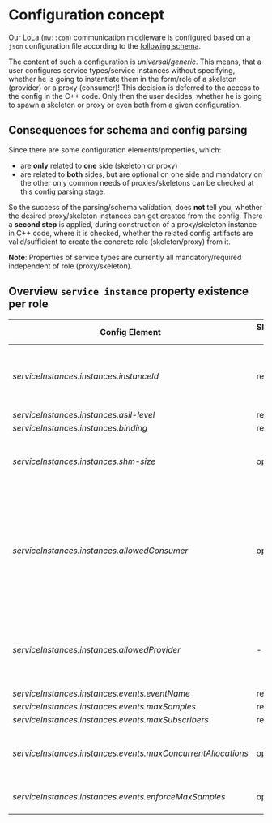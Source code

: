 # Configuration concept

Our LoLa (`mw::com`) communication middleware is configured based on a `json` configuration file according to the
[following schema](ara_com_config_schema.json).

The content of such a configuration is _universal_/_generic_. This means, that a user configures service types/service
instances without specifying, whether he is going to instantiate them in the form/role of a skeleton (provider) or a
proxy (consumer)! This decision is deferred to the access to the config in the C++ code. Only then the user decides,
whether he is going to spawn a skeleton or proxy or even both from a given configuration.

## Consequences for schema and config parsing

Since there are some configuration elements/properties, which:

* are **only** related to **one** side (skeleton or proxy)
* are related to **both** sides, but are optional on one side and mandatory on the other only common needs of
  proxies/skeletons can be checked at this config parsing stage.

So the success of the parsing/schema validation, does **not** tell you, whether the desired proxy/skeleton instances can
get created from the config. There a **second step** is applied, during construction of a proxy/skeleton instance in C++
code, where it is checked, whether the related config artifacts are valid/sufficient to create the concrete role
(skeleton/proxy) from it.

**Note**: Properties of service types are currently all mandatory/required independent of role (proxy/skeleton).

## Overview `service instance` property existence per role

| Config Element                       | Skeleton Role | Proxy Role | Comment                                                                                                                                                                               |
|--------------------------------------|---------------|------------|---------------------------------------------------------------------------------------------------------------------------------------------------------------------------------------|
| _serviceInstances.instances.instanceId_ | required      | required   | in future will be optional in case of proxy. No instanceId on proxy then means "any" id is ok.                                                                                        |
| _serviceInstances.instances.asil-level_ | required      | required   ||
| _serviceInstances.instances.binding_ | required      | required   ||
| _serviceInstances.instances.shm-size_ | optional      | -          | no value means, the skeleton calculates the shmem size on its own.                                                                                                                    |
| _serviceInstances.instances.allowedConsumer_ | optional      | -          | if no _allowedConsumers_ are given at skeleton side, its shared-memory objects/messaging endpoints are created with no additional ACLs, so only basic ugo-access pattern is in place. |
| _serviceInstances.instances.allowedProvider_ | -             | optional   | if no _allowedProviders_ are given at proxy side, we simply don't care/check, who is the provider.                                                                                    |
| _serviceInstances.instances.events.eventName_ | required      | required   ||
| _serviceInstances.instances.events.maxSamples_ | required      | -   ||
| _serviceInstances.instances.events.maxSubscribers_ | required      | -   ||
| _serviceInstances.instances.events.maxConcurrentAllocations_ | optional      | -   | currently not implemented. If provided, the parser will terminate. |
| _serviceInstances.instances.events.enforceMaxSamples_ | optional      | -   | if not given on skeleton side, defaults to true |
